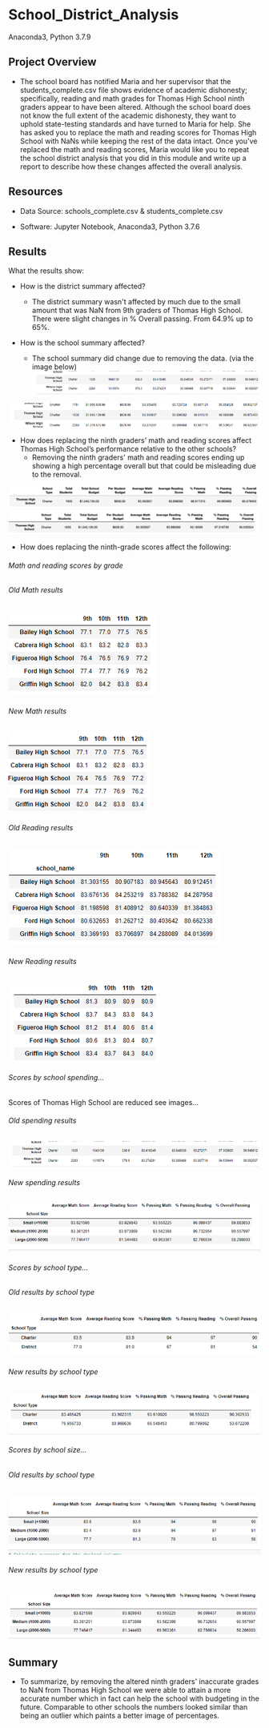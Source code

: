 # School_District_Analysis
Anaconda3, Python 3.7.9

## Project Overview
   -    The school board has notified Maria and her supervisor that the students_complete.csv file shows evidence of academic dishonesty; specifically, reading and math grades for Thomas High School ninth graders appear to have been altered. Although the school board does not know the full extent of the academic dishonesty, they want to uphold state-testing standards and have turned to Maria for help. She has asked you to replace the math and reading scores for Thomas High School with NaNs while keeping the rest of the data intact. Once you’ve replaced the math and reading scores, Maria would like you to repeat the school district analysis that you did in this module and write up a report to describe how these changes affected the overall analysis.

## Resources
   -  Data Source: schools_complete.csv
                   & students_complete.csv

   -  Software: Jupyter Notebook, Anaconda3, Python 3.7.6 

## Results
What the results show:
   -  How is the district summary affected? 
        - The district summary wasn't affected by much due to the small amount that was NaN from 9th graders of Thomas High School. There were slight changes in % Overall passing. From 64.9% up to 65%.
 
   -  How is the school summary affected?
        - The school summary did change due to removing the data. (via the image below)
  ![image before](https://github.com/antxamp/School_District_Analysis/blob/main/Images/old_schoolsummary.png) 
  
  ![image after](https://github.com/antxamp/School_District_Analysis/blob/main/Images/new_schoolsummary.png)
     
   -  How does replacing the ninth graders’ math and reading scores affect Thomas High School’s performance relative to the other schools? 
        - Removing the ninth graders' math and reading scores ending up showing a high percentage overall but that could be misleading due to the removal.  

![Image before](https://github.com/antxamp/School_District_Analysis/blob/main/Images/THS_summary_dataframe%20(1).png)
![Image after](https://github.com/antxamp/School_District_Analysis/blob/main/Images/THS_updated_summary_dataframe.png)
       
   -  How does replacing the ninth-grade scores affect the following:

###### Math and reading scores by grade

###### Old Math results
![before](https://github.com/antxamp/School_District_Analysis/blob/main/Images/math_by_grade_old.png)

###### New Math results
![after](https://github.com/antxamp/School_District_Analysis/blob/main/Images/math_by_grade_new.png)


###### Old Reading results
![before](https://github.com/antxamp/School_District_Analysis/blob/main/Images/Reading_bygrade_old.png)

###### New Reading results
![after](https://github.com/antxamp/School_District_Analysis/blob/main/Images/Reading_bygrade_new.png)


###### Scores by school spending...
Scores of Thomas High School are reduced see images...

###### Old spending results
![before](https://github.com/antxamp/School_District_Analysis/blob/main/Images/schoolsummaryold.png)

###### New spending results
![after](https://github.com/antxamp/School_District_Analysis/blob/main/Images/spending_new.png)


###### Scores by school type...

###### Old results by school type
![before](https://github.com/antxamp/School_District_Analysis/blob/main/Images/schooltypeold.png)

###### New results by school type
![after](https://github.com/antxamp/School_District_Analysis/blob/main/Images/school_type_new.png)


###### Scores by school size...

###### Old results by school type
![before](https://github.com/antxamp/School_District_Analysis/blob/main/Images/size_old.png)

###### New results by school type
![after](https://github.com/antxamp/School_District_Analysis/blob/main/Images/size_new.png)
 

  
## Summary
   -  To summarize, by removing the altered ninth graders' inaccurate grades to NaN from Thomas High School we were able to attain a more accurate number which in fact can help the school with budgeting in the future. Comparable to other schools the numbers looked similar than being an outlier which paints a better image of percentages.
